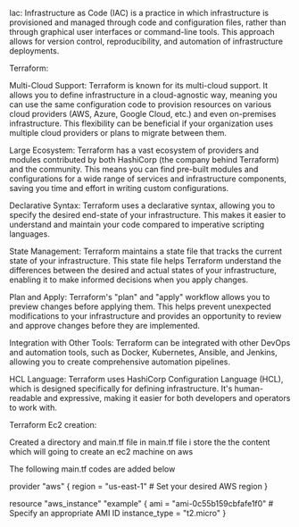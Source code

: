 Iac:
	Infrastructure as Code (IAC) is a practice in which infrastructure is provisioned and managed through code and configuration files, rather than through graphical user interfaces or command-line tools. This approach allows for version control, reproducibility, and automation of infrastructure deployments.

Terraform:

Multi-Cloud Support: Terraform is known for its multi-cloud support. It allows you to define infrastructure in a cloud-agnostic way, meaning you can use the same configuration code to provision resources on various cloud providers (AWS, Azure, Google Cloud, etc.) and even on-premises infrastructure. This flexibility can be beneficial if your organization uses multiple cloud providers or plans to migrate between them.

Large Ecosystem: Terraform has a vast ecosystem of providers and modules contributed by both HashiCorp (the company behind Terraform) and the community. This means you can find pre-built modules and configurations for a wide range of services and infrastructure components, saving you time and effort in writing custom configurations.

Declarative Syntax: Terraform uses a declarative syntax, allowing you to specify the desired end-state of your infrastructure. This makes it easier to understand and maintain your code compared to imperative scripting languages.

State Management: Terraform maintains a state file that tracks the current state of your infrastructure. This state file helps Terraform understand the differences between the desired and actual states of your infrastructure, enabling it to make informed decisions when you apply changes.

Plan and Apply: Terraform's "plan" and "apply" workflow allows you to preview changes before applying them. This helps prevent unexpected modifications to your infrastructure and provides an opportunity to review and approve changes before they are implemented.

Integration with Other Tools: Terraform can be integrated with other DevOps and automation tools, such as Docker, Kubernetes, Ansible, and Jenkins, allowing you to create comprehensive automation pipelines.

HCL Language: Terraform uses HashiCorp Configuration Language (HCL), which is designed specifically for defining infrastructure. It's human-readable and expressive, making it easier for both developers and operators to work with.


Terraform Ec2 creation:

Created a directory and main.tf file in main.tf file i store the the content which will going to create an ec2 machine on aws 

The following main.tf codes are added below 


provider "aws" {
    region = "us-east-1"  # Set your desired AWS region
}

resource "aws_instance" "example" {
    ami                  = "ami-0c55b159cbfafe1f0"  # Specify an appropriate AMI ID
    instance_type = "t2.micro"
}



	
